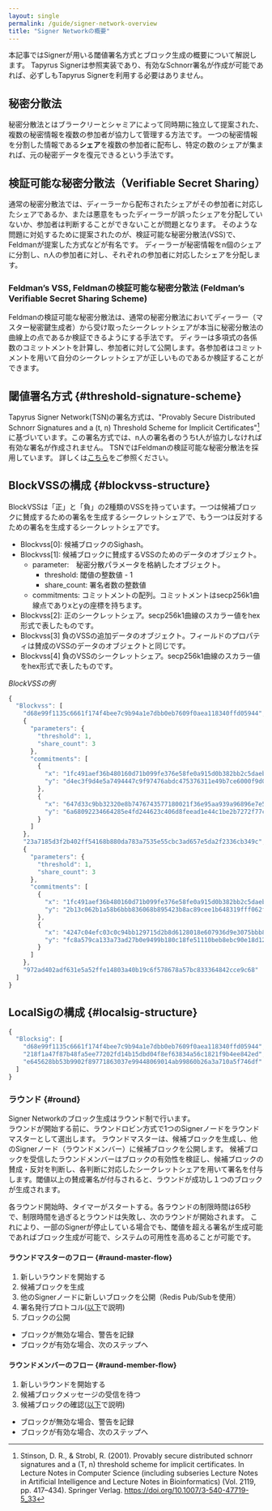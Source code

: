 ```yaml
---
layout: single
permalink: /guide/signer-network-overview
title: "Signer Networkの概要"
---
```


本記事ではSignerが用いる閾値署名方式とブロック生成の概要について解説します。
Tapyrus Signerは参照実装であり、有効なSchnorr署名が作成が可能であれば、必ずしもTapyrus Signerを利用する必要はありません。

## 秘密分散法
秘密分散法とはブラークリーとシャミアによって同時期に独立して提案された、複数の秘密情報を複数の参加者が協力して管理する方法です。
一つの秘密情報を分割した情報である**シェア**を複数の参加者に配布し、特定の数のシェアが集まれば、元の秘密データを復元できるという手法です。


## 検証可能な秘密分散法（Verifiable Secret Sharing）
通常の秘密分散法では、ディーラーから配布されたシェアがその参加者に対応したシェアであるか、または悪意をもったディーラーが誤ったシェアを分配していないか、参加者は判断することができないことが問題となります。
そのような問題に対処するために提案されたのが、検証可能な秘密分散法(VSS)で、Feldmanが提案した方式などが有名です。
ディーラーが秘密情報をn個のシェアに分割し、n人の参加者に対し、それぞれの参加者に対応したシェアを分配します。


### Feldman’s VSS, Feldmanの検証可能な秘密分散法 (Feldman’s Verifiable Secret Sharing Scheme)
Feldmanの検証可能な秘密分散法は、通常の秘密分散法においてディーラー（マスター秘密鍵生成者）から受け取ったシークレットシェアが本当に秘密分散法の曲線上の点であるか検証できるようにする手法です。
ディラーは多項式の各係数のコミットメントを計算し、参加者に対して公開します。各参加者はコミットメントを用いて自分のシークレットシェアが正しいものであるか検証することができます。


## 閾値署名方式 {#threshold-signature-scheme}
Tapyrus Signer Network(TSN)の署名方式は、"Provably Secure Distributed Schnorr Signatures and a (t, n) Threshold Scheme for Implicit Certificates"[^1]に基づいています。この署名方式では、n人の署名者のうちt人が協力しなければ有効な署名が作成されません。
TSNではFeldmanの検証可能な秘密分散法を採用しています。
詳しくは[こちら](http://cacr.uwaterloo.ca/techreports/2001/corr2001-13.ps)をご参照ください。


## BlockVSSの構成 {#blockvss-structure}
BlockVSSは「正」と「負」の2種類のVSSを持っています。一つは候補ブロックに賛成するための署名を生成するシークレットシェアで、もう一つは反対するための署名を生成するシークレットシェアです。

- Blockvss[0]: 候補ブロックのSighash。
- Blockvss[1]: 候補ブロックに賛成するVSSのためのデータのオブジェクト。
  - parameter:　秘密分散パラメータを格納したオブジェクト。
    - threshold: 閾値の整数値 - 1
    - share_count: 署名者数の整数値
  - commitments: コミットメントの配列。コミットメントはsecp256k1曲線点でありxとyの座標を持ちます。
- Blockvss[2]: 正のシークレットシェア。secp256k1曲線のスカラー値をhex形式で表したものです。
- Blockvss[3] 負のVSSの追加データのオブジェクト。フィールドのプロパティは賛成のVSSのデータのオブジェクトと同じです。
- Blockvss[4] 負のVSSのシークレットシェア。secp256k1曲線のスカラー値をhex形式で表したものです。

*BlockVSSの例*
```javascript
{
  "Blockvss": [
    "d68e99f1135c6661f174f4bee7c9b94a1e7dbb0eb7609f0aea118340ffd05944",
    {
      "parameters": {
        "threshold": 1,
        "share_count": 3
      },
      "commitments": [
        {
          "x": "1fc491aef36b480160d71b099fe376e58fe0a915d0b382bb2c5daeb2f46665d2",
          "y": "d4ec3f9d4e5a7494447c9f97476abdc475376311e49b7ce6000f9d0640c08fe9"
        },
        {
          "x": "647d33c9bb32320e8b7476743577180021f36e95aa939a96896e7e5be89f08fe",
          "y": "6a68092234664285e4fd244623c406d8feead1e44c1be2b7272f77c733c4ab48"
        }
      ]
    },
    "23a7185d3f2b402ff54168b880da783a7535e55cbc3ad657e5da2f2336cb349c",
    {
      "parameters": {
        "threshold": 1,
        "share_count": 3
      },
      "commitments": [
        {
          "x": "1fc491aef36b480160d71b099fe376e58fe0a915d0b382bb2c5daeb2f46665d2",
          "y": "2b13c062b1a58b6bbb836068b895423b8ac89cee1b648319fff062f8bf3f6c46"
        },
        {
          "x": "4247c04efc03c0c94bb129715d2b8d6128018e607936d9e3075bbb87f411043e",
          "y": "fc8a579ca133a73ad27b0e9499b180c18fe51110beb8ebc90e18d12f2a490f4a"
        }
      ]
    },
    "972ad402adf631e5a52ffe14803a40b19c6f578678a57bc833364842cce9c68"
  ]
}
```

## LocalSigの構成 {#localsig-structure}

```javascript
{
  "Blocksig": [
    "d68e99f1135c6661f174f4bee7c9b94a1e7dbb0eb7609f0aea118340ffd05944",
    "218f1a47f87b48fa5ee77202fd14b15dbd04f8ef63834a56c1821f9b4ee842ed",
    "e645628bb53b9902f89771863037e99448069014ab99860b26a3a710a5f746df"
  ]
}
```

### ラウンド {#round}
Signer Networkのブロック生成はラウンド制で行います。  
ラウンドが開始する前に、ラウンドロビン方式で1つのSignerノードをラウンドマスターとして選出します。
ラウンドマスターは、候補ブロックを生成し、他のSignerノード（ラウンドメンバー）に候補ブロックを公開します。
候補ブロックを受信したラウンドメンバーはブロックの有効性を検証し、候補ブロックの賛成・反対を判断し、各判断に対応したシークレットシェアを用いて署名を付与します。閾値以上の賛成署名が付与されると、ラウンドが成功し１つのブロックが生成されます。

各ラウンド開始時、タイマーがスタートする。各ラウンドの制限時間は65秒で、制限時間を過ぎるとラウンドは失敗し、次のラウンドが開始されます。
これにより、一部のSignerが停止している場合でも、閾値を超える署名が生成可能であればブロック生成が可能で、システムの可用性を高めることが可能です。


#### ラウンドマスターのフロー {#raund-master-flow}
1. 新しいラウンドを開始する
2. 候補ブロックを生成
3. 他のSignerノードに新しいブロックを公開（Redis Pub/Subを使用）
4. 署名発行プロトコル([以下](#signature-issuing-protocol)で説明)
5. ブロックの公開
  - ブロックが無効な場合、警告を記録
  - ブロックが有効な場合、次のステップへ


#### ラウンドメンバーのフロー {#raund-member-flow}
1. 新しいラウンドを開始する
2. 候補ブロックメッセージの受信を待つ
3. 候補ブロックの確認([以下](#signature-issuing-protocol)で説明)
  - ブロックが無効な場合、警告を記録
  - ブロックが有効な場合、次のステップへ



[^1]: Stinson, D. R., & Strobl, R. (2001). Provably secure distributed schnorr signatures and a (T, n) threshold scheme for implicit certificates. In Lecture Notes in Computer Science (including subseries Lecture Notes in Artificial Intelligence and Lecture Notes in Bioinformatics) (Vol. 2119, pp. 417–434). Springer Verlag. https://doi.org/10.1007/3-540-47719-5_33